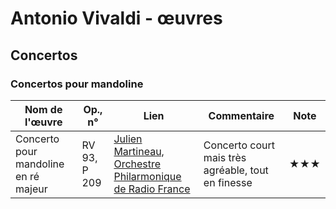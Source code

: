 # Antonio Vivaldi - œuvres  

<!-- |Nom de l'œuvre| Op., n° | Lien | Commentaire | Note|
|--------------|---------|------|-------------|-----|
|              |         | [Interprète](youtube)|   |  ★| -->

<!-- ## Symphonies -->

## Concertos

<!-- ### Concertos pour piano -->
<!-- ### Concertos pour violon -->
<!-- ### Concertos pour violoncelle -->
<!-- ### Concertos pour clarinette -->

### Concertos pour mandoline

|Nom de l'œuvre| Op., n° | Lien | Commentaire | Note|
|--------------|---------|------|-------------|-----|
|Concerto pour mandoline en ré majeur|RV 93, P 209| [Julien Martineau, Orchestre Philarmonique de Radio France](https://youtu.be/0pjtWvaEj-M)|Concerto court mais très agréable, tout en finesse|★★★|

<!-- ## Instrument seul -->
<!-- ### Piano -->
<!-- ### Orgue -->
<!-- ### Violon -->
<!-- ### Violoncelle -->

<!-- ## Messes -->
<!-- ## Requiems -->
